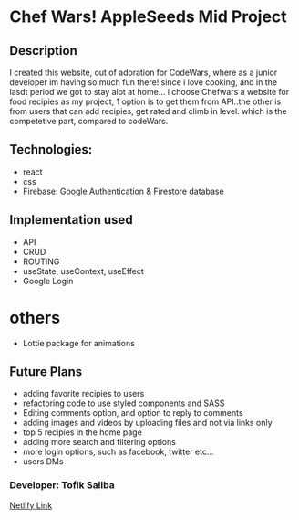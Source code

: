 # Chef Wars! AppleSeeds Mid Project

## Description
I created this website, out of adoration for CodeWars, where as a junior developer im having so much fun there!
since i love cooking, and in the lasdt period we got to stay alot at home... i choose Chefwars a website for food recipies as my project, 1 option is to get them from API..the other is from users that can add recipies, get rated and climb in level. which is the competetive part, compared to codeWars.


## Technologies:
- react
- css
- Firebase: Google Authentication & Firestore database


## Implementation used
- API
- CRUD
- ROUTING
- useState, useContext, useEffect
- Google Login

# others
- Lottie package for animations

## Future Plans
- adding favorite recipies to users
- refactoring code to use styled components and SASS
- Editing comments option, and option to reply to comments
- adding images and videos by uploading files and not via links only
- top 5 recipies in the home page
- adding more search and filtering options
- more login options, such as facebook, twitter etc...
- users DMs


### Developer: Tofik Saliba

[Netlify Link](https://tofik-chefwars.netlify.app/)
